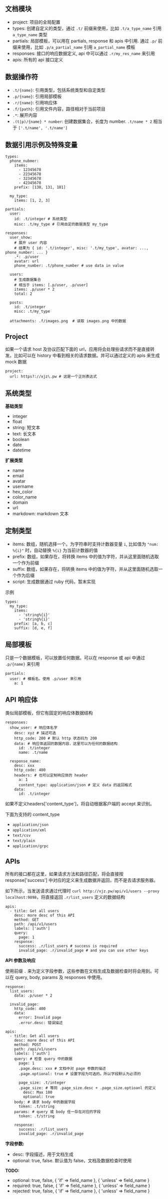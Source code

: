 ## 文档模块

* project: 项目的全局配置
* types: 创建自定义的类型，通过 `.t/` 前缀来使用，比如 `.t/a_type_name` 引用 `a_type_name` 类型
* partials: 局部模板，可以用在 partials, response 和 apis 中引用. 通过 `.p/` 前缀来使用，比如 `.p/a_partial_name` 引用 `a_partial_name` 模板
* responses: 接口的响应数据定义, api 中可以通过 `.r/my_res_name` 来引用
* apis: 所有的 api 接口定义


## 数据操作符

* `.t/{name}`: 引用类型，包括系统类型和自定类型
* `.p/{name}`: 引用局部模板
* `.r/{name}`: 引用响应体
* `.f/{path}`: 引用文件内容，路径相对于当前项目
* `.*`: 展开内容
* `.(t|p)/{name} * number`: 创建数据集合，长度为 number. `.t/name * 2` 相当于 `['.t/name', '.t/name']`


## 数据引用示例及特殊变量

```
types: 
  phone_nubmer:
    items: 
      - 12345678
      - 22345678
      - 32345678
      - 42345678
    prefix: [138, 131, 181]

  my_type:
    items: [1, 2, 3]

partials:
  user: 
    id: .t/integer # 系统类型
    misc: .t/my_type # 引用自定的数据类型 my_type

responses:
  user_show:
    # 展开 user 内容
    # 结果为 { id: '.t/integer', misc: '.t/my_type', avatar: ..., phone_number: ... }
    .*: .p/user
    avatar: url
    phone_number: .t/phone_number # use data in value

  users:
    # 生成数据集合
    # 相当于 items: [.p/user, .p/user]
    items: .p/user * 2
    total: 2

  posts:
    id: .t/integer
    misc: .t/my_type

  attachments: .f/images.png  # 读取 images.png 中的数据
```

## Project

如果一个请求 host 及协议匹配下面的 url，应用将会处理些请求而不是直接转发。比如可以在 history 中看到相关的请求数据。并可以通过定义的 apis 来生成 mock 数据

```
project:
  url: https?://xjz\.pw # 这是一个正则表达式
```


## 系统类型

**基础类型**

* integer
* float
* string: 短文本
* text: 长文本
* boolean
* date
* datetime

**扩展类型**

* name
* email
* avatar
* username
* hex_color
* color_name
* domain
* url
* markdown: markdown 文本


## 定制类型

* items: 数组，随机选择一个。为字符串时支持计数器变量 `i`, 比如值为 `"num: %{i}"` 时，自动替换 `%{i}` 为当前计数器的值 
* prefix: 数组，如果存在，将转换 items 中的值为字符，并从这里面随机选取一个作为前缀
* suffix: 数组，如果存在，将转换 items 中的值为字符，并从这里面随机选取一个作为后缀
* script: 生成数据通过 ruby 代码，暂末实现


示例

```
types:
  my_type:
    items: 
      - 'string%{i}'
      - 'string%{i}'
    prefix: [a, b, c]
    suffix: [d, e, f]
```


## 局部模板

只是一个数据模板，可以放置任何数据。可以在 response 或 api 中通过 `.p/{name}` 来引用

```
partials:
  user: # 模板名，使用 .p/user 来引用
    a: 1
```

## API 响应体

类似局部模板，但它有固定的响应体数据结构

```
responses:
  show_user: # 响应体名字
    desc: xyz # 描述可选
    http_code: 200 # 默认 http 状态码为 200
    data: # 响应体返回的数据内容，这里可以为任何的数据结构
      id: .t/integer
      name: .t/name

  response_name:
    desc: xxx
    http_code: 400
    headers: # 也可以定制响应体的 header 
      a: 1
      content_type: application/json # 定义 data 的返回格式
    data: 
      id: .t/integer
```

如果不定义headers['content_type']，将自动根据客户端的 accept 来识别。

下面为支持的 content_type

* `application/json`
* `application/xml`
* `text/csv`
* `text/plain`
* `application/grpc`


## APIs

所有的接口都在这里，如果请求方法和路径匹配，将会直接按 response['success'] 中对应的定义来生成数据并返回，而不是去请求服务器。

如下所示，当发送请求通过代理时 `curl http://xjz.pw/api/v1/users --proxy localhost:9898`，将直接返回 `.r/list_users` 定义的数据结构

```
apis:
  - title: Get all users
    desc: more desc of this API
    method: GET
    path: /api/v1/users
    labels: ['auth']
    query:
      page: 1
    response:
      success: .r/list_users # success is required
      invalid_page: .r/invalid_page # and you can use other keys
```

**API 参数及响应**

使用前缀 `.` 来为定义字段参数，这些参数在文档生成及数据检查时将会用到。可以在 query, body, params 及 responses 中使用。

```
response:
  list_users:
    data: .p/user * 2

  invalid_page:
    http_code: 400
    data:
      error: Invalid page
      .error.desc: 错误描述

apis:
  - title: Get all users
    desc: more desc of this API
    method: POST
    path: /api/v1/users
    labels: ['auth']
    query: # 检查 query 中的数据
      page: 1
      .page.desc: xxx # 文档中对 page 参数的描述
      .page.optional: true # 设置字段为可选的。所以字段默认为必须的

      page_size: .t/integer
      .page_size: # 等同 .page_size.desc + .page_size.optioanl 的定义
        desc: Max 100
        optional: true
    body: # 请求 body 中的数据字段
      token: .t/string
    params: # query 或 body 任一存在对应的字段
      token: .t/string

    response:
      success: .r/list_users
      invalid_page: .r/invalid_page
```

**字段参数:**

* desc: 字段描述，用于文档生成
* optional: true, false. 默认值为 false，文档及数据检查时使用

**TODO:**

* optional: true, false, { 'if' => field_name }, { 'unless' => field_name }
* required: true, false, { 'if' => field_name }, { 'unless' => field_name }
* rejected: true, false, { 'if' => field_name }, { 'unless' => field_name }



